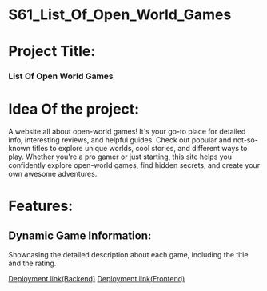 # S61_List_Of_Open_World_Games

# Project Title:

### List Of Open World Games

# Idea Of the project:

A website all about open-world games! It's your go-to place for detailed info, interesting reviews, and helpful guides. Check out popular and not-so-known titles to explore unique worlds, cool stories, and different ways to play. Whether you're a pro gamer or just starting, this site helps you confidently explore open-world games, find hidden secrets, and create your own awesome adventures.

# Features:

## Dynamic Game Information:
Showcasing the detailed description about each game, including the title and the rating.

[Deployment link(Backend)](https://s61-list-of-open-world-games.onrender.com/)
[Deployment link(Frontend)](https://frontend-gamma-woad.vercel.app/)